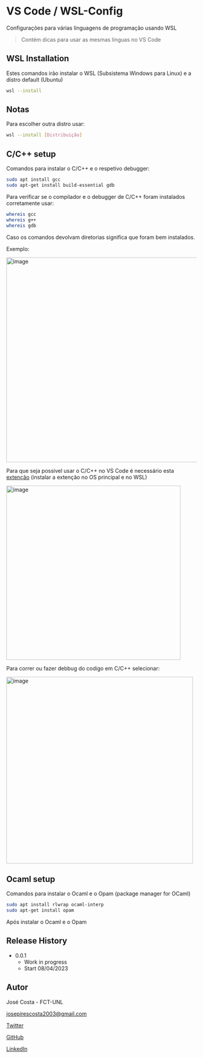 # VS Code / WSL-Config

Configurações para várias linguagens de programação usando WSL

> Contém dicas para usar as mesmas linguas no VS Code

## WSL Installation

Estes comandos irão instalar o WSL (Subsistema Windows para Linux) e a distro default (Ubuntu)

```sh
wsl --install
```

## Notas

Para escolher outra distro usar:

```sh
wsl --install [Distribuição]
```

## C/C++ setup

Comandos para instalar o C/C++ e o respetivo debugger:

```sh
sudo apt install gcc
sudo apt-get install build-essential gdb
```

Para verificar se o compilador e o debugger de C/C++ foram instalados corretamente usar:

```sh
whereis gcc
whereis g++
whereis gdb
```

Caso os comandos devolvam diretorias significa que foram bem instalados.

Exemplo:

<img width="542" alt="image" src="https://user-images.githubusercontent.com/101460654/230719918-74ac632d-1fe9-4984-a9e7-da111f31be99.png">

Para que seja possivel usar o C/C++ no VS Code é necessário esta [extenção](https://marketplace.visualstudio.com/items?itemName=ms-vscode.cpptools-extension-pack) (instalar a extenção no OS principal e no WSL)

<img width="461" alt="image" src="https://user-images.githubusercontent.com/101460654/230723521-a60a9c03-58af-48c6-8757-1d83e3a22773.png">

Para correr ou fazer debbug do codigo em C/C++ selecionar:

<img width="494" alt="image" src="https://user-images.githubusercontent.com/101460654/231136983-c356e036-6417-4f55-9965-6fc12a049f75.png">


## Ocaml setup

Comandos para instalar o Ocaml e o Opam (package manager for OCaml)

```sh
sudo apt install rlwrap ocaml-interp
sudo apt-get install opam
```

Após instalar o Ocaml e o Opam

## Release History

- 0.0.1
  - Work in progress
  - Start 08/04/2023

## Autor

José Costa - FCT-UNL

josepirescosta2003@gmail.com

[Twitter](https://twitter.com/Jos3Costa)

[GitHub](https://github.com/zepedrocosta)

[LinkedIn](https://www.linkedin.com/in/jos%C3%A9-costa-595b01239/)

<!-- Markdown link & img dfn's -->

[npm-image]: https://img.shields.io/npm/v/datadog-metrics.svg?style=flat-square
[npm-url]: https://npmjs.org/package/datadog-metrics
[npm-downloads]: https://img.shields.io/npm/dm/datadog-metrics.svg?style=flat-square
[travis-image]: https://img.shields.io/travis/dbader/node-datadog-metrics/master.svg?style=flat-square
[travis-url]: https://travis-ci.org/dbader/node-datadog-metrics
[wiki]: https://github.com/yourname/yourproject/wiki

